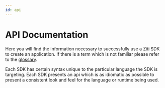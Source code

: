```yaml
---
id: api
---
```

# API Documentation

Here you will find the information necessary to successfully use a Ziti SDK to create an application. If there is a term
which is not familiar please refer to the [glossary](glossary).

Each SDK has certain syntax unique to the particular language the SDK is targeting. Each SDK presents an api which is
as idiomatic as possible to present a consistent look and feel for the language or runtime being used.

